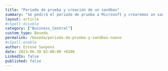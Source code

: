 ```yaml
---
title: "Periodo de prueba y creación de un sandbox"
summary: "Se pedirá el periodo de prueba a Microsoft y crearemos un sandbox totalmente nuevo"
layout: article
#cSpell:disable
category: ["Business_Central"]
custom_type: Boveda
permalink: /boveda/periodo-de-prueba-y-sandbox-nuevo
#cSpell:enable
author: Esteve Sanpons
date: 2023-06-30 02:00:00 +0200
LinkedIn: false
published: false
---
```

